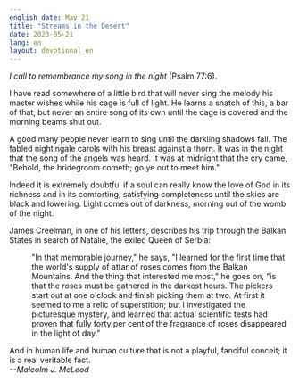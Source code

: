 ```yaml
---
english_date: May 21
title: "Streams in the Desert"
date: 2023-05-21
lang: en
layout: devotional_en
---
```





<p><em>I call to remembrance my song in the night </em>(Psalm 77:6).

</p>

<p>I have read somewhere of a little bird that will never sing the melody his master wishes while his cage is full of light. He learns a snatch of this, a bar of that, but never an entire song of its own until the cage is covered and the morning beams shut out.

</p>

<p>A good many people never learn to sing until the darkling shadows fall. The fabled nightingale carols with his breast against a thorn. It was in the night that the song of the angels was heard. It was at midnight that the cry came, "Behold, the bridegroom cometh; go ye out to meet him."

</p>

<p>Indeed it is extremely doubtful if a soul can really know the love of God in its richness and in its comforting, satisfying completeness until the skies are black and lowering. Light comes out of darkness, morning out of the womb of the night.

</p>

<p>James Creelman, in one of his letters, describes his trip through the Balkan States in search of Natalie, the exiled Queen of Serbia:

</p>

<p style="margin-left:30pt">"In that memorable journey," he says, "I learned for the first time that the world's supply of attar of roses comes from the Balkan Mountains. And the thing that interested me most," he goes on, "is that the roses must be gathered in the darkest hours. The pickers start out at one o'clock and finish picking them at two. At first it seemed to me a relic of superstition; but I investigated the picturesque mystery, and learned that actual scientific tests had proven that fully forty per cent of the fragrance of roses disappeared in the light of day."

</p>

<p>And in human life and human culture that is not a playful, fanciful conceit; it is a real veritable fact.<br/> <em>--Malcolm J. McLeod</em>

</p>

<p></p>